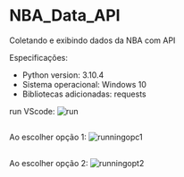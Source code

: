 # NBA_Data_API
Coletando e exibindo dados da NBA com API

Especificações:
- Python version: 3.10.4 
- Sistema operacional: Windows 10
- Bibliotecas adicionadas: requests


run VScode: ![run](https://user-images.githubusercontent.com/104744113/167969658-36390a53-0fd1-4bf0-a197-3b1c9667cb6a.png)


##
Ao escolher opção 1: ![runningopc1](https://user-images.githubusercontent.com/104744113/167969244-eef4a519-3963-4053-a14d-ea3aad776a34.PNG)


##
Ao escolher opção 2: ![runningopt2](https://user-images.githubusercontent.com/104744113/167969604-0605239a-61a2-4ecf-85bc-a3080ebd786c.PNG)
